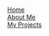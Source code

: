 <html>
<head>
 <style>
  ul {
   list-style-type: none;
   margin: 0;
   padding: 0;
  }
  
  body {
   background-color: #000000;
  }
  
  li a {
   text-align: center;
   text-decoration: none;
   display: inline-block;
   width: 120px;
   background-color: #808080;
   color: #FFFFFF;
   border: 2px solid #FFFFFF;
  }
  
  li a:hover {
   text-decoration: none;
   background-color: #FFFFFF;
   color: #808080;
  }
  
 .video {
   position: absolute;
   top: 300px;
   left: 400px;
   width: 500px;
   height: 300px;
  }
  
 h1{
   text-decoration: none;
   font-size: 32px;
   text-align: center;
   color: white;
  }

 .scale-in-ver-top {
	 -webkit-animation: scale-in-ver-top 0.5s  cubic-bezier(0.250, 0.460, 0.450, 0.940) both;
	         animation: scale-in-ver-top 0.5s  cubic-bezier(0.250, 0.460, 0.450, 0.940) both;
 }
/* ----------------------------------------------
 * Generated by Animista on 2024-2-3 21:12:17
 * Licensed under FreeBSD License.
 * See http://animista.net/license for more info. 
 * w: http://animista.net, t: @cssanimista
 * ---------------------------------------------- */

/**
 * ----------------------------------------
 * animation scale-in-ver-top
 * ----------------------------------------
 */
@-webkit-keyframes scale-in-ver-top {
  0% {
    -webkit-transform: scaleY(0);
            transform: scaleY(0);
    -webkit-transform-origin: 100% 0%;
            transform-origin: 100% 0%;
    opacity: 1;
  }
  100% {
    -webkit-transform: scaleY(1);
            transform: scaleY(1);
    -webkit-transform-origin: 100% 0%;
            transform-origin: 100% 0%;
    opacity: 1;
  }
}
@keyframes scale-in-ver-top {
  0% {
    -webkit-transform: scaleY(0);
            transform: scaleY(0);
    -webkit-transform-origin: 100% 0%;
            transform-origin: 100% 0%;
    opacity: 1;
  }
  100% {
    -webkit-transform: scaleY(1);
            transform: scaleY(1);
    -webkit-transform-origin: 100% 0%;
            transform-origin: 100% 0%;
    opacity: 1;
  }
}
  
 </style>
 
<link rel="shortcut icon" type="image/x-icon" href="favicon.ico">
</head>
<body>

<ul class="scale-in-ver-top">
 <li><a href="#home">Home</a></li>
 <li><a href="#about">About Me</a></li>
 <li><a href="#projects">My Projects</a></li>
</ul>

 
</body>
</html>
